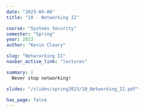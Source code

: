 ```yaml
---
date: "2023-04-06"
title: "10 - Networking II"

course: "Systems Security"
semester: "Spring"
year: 2023
author: "Kevin Cleary"

slug: "Netwrorking II"
navbar_active_link: "lectures"

summary: |
  Never stop networking!

slides: "/slides/spring2023/10_Networking_II.pdf"

has_page: false
---
```

